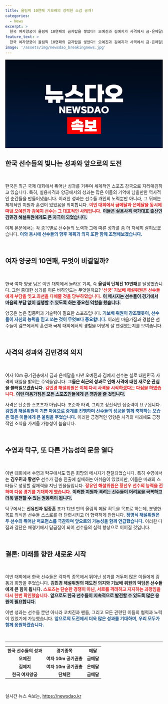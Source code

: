 ```yaml
---
title: 올림픽 10연패 기보배의 강력한 소감 공개!
categories:
  - News
excerpt: >
  한국 여자양궁이 올림픽 10연패의 금자탑을 쌓았다! 오예진과 김예지가 사격에서 금·은메달을 따내고, 김민경은 다시 사격을 시작하겠다고 선언했다. 선수들의 열정과 에너지가 전 세계를 감동시킨 순간을 함께하세요!
feature_text: >
  한국 여자양궁이 올림픽 10연패의 금자탑을 쌓았다! 오예진과 김예지가 사격에서 금·은메달을 따내고, 김민경은 다시 사격을 시작하겠다고 선언했다. 선수들의 열정과 에너지가 전 세계를 감동시킨 순간을 함께하세요!
image: '/assets/img/newsdao_breakingnews.jpg'
---
```


<p><img src="/assets/img/newsdao_breakingnews.jpg" alt="flaretime 속보" /></p>

<h2 data-ke-size="size26">한국 선수들의 빛나는 성과와 앞으로의 도전</h2>

<p data-ke-size="size16">&nbsp;</p>

<p>한국은 최근 국제 대회에서 뛰어난 성과를 거두며 세계적인 스포츠 강국으로 자리매김하고 있습니다. 특히, 실용사격과 양궁에서의 성과는 많은 이들의 기억에 남을만한 역사적인 순간들을 만들어냈습니다. 이러한 성과는 선수들 개인의 노력뿐만 아니라, 그 뒤에는 체계적인 지원과 훈련이 있었음을 의미합니다. <b><span style="color: #ee2323;">이번 대회에서 금메달과 은메달을 동시에 따낸 오예진과 김예지 선수는 그 대표적인 사례입니다.</span></b> <b><span style="background-color: #21538527;">이들은 실용사격 국가대표 출신인 김민경 해설위원에게도 큰 자극이 되었습니다.</span></b> </p>

<p>이제 본문에서는 각 종목별로 선수들의 노력과 그에 따른 성과를 좀 더 자세히 살펴보겠습니다. <b><span style="color: #1a5490;">이와 동시에 선수들의 향후 계획과 의지 또한 함께 조명해보겠습니다.</span></b></p>

<p data-ke-size="size16">&nbsp;</p>

<h2 data-ke-size="size26">여자 양궁의 10연패, 무엇이 비결일까?</h2>

<p data-ke-size="size16">&nbsp;</p>

<p>한국 여자 양궁 팀은 이번 대회에서 놀라운 기록, 즉 <b>올림픽 단체전 10연패</b>를 달성했습니다. 그런 중대한 성과를 이룬 비하인드는 무엇일까요? <b><span style="color: #ee2323;">‘신궁’ 기보배 해설위원은 선수들에게 부담을 잊고 최선을 다해줄 것을 당부하였습니다.</span></b> <b><span style="background-color: #21538527;">이 메시지는 선수들이 경기에서 마음의 부담 없이 실행할 수 있도록 하는 중요한 역할을 했습니다.</span></b> </p>

<p>양궁은 높은 집중력과 기술력이 필요한 스포츠입니다. <b><span style="color: #1a5490;">기보배 위원이 강조했듯이, 선수들이 자신의 능력을 믿고 쏘는 것이 무엇보다 중요합니다.</span></b> 이러한 마음가짐과 경험은 선수들이 캠프에서의 훈련과 국제 대회에서의 경험을 어떻게 잘 연결했는지를 보여줍니다. </p>

<p data-ke-size="size16">&nbsp;</p>

<h2 data-ke-size="size26">사격의 성과와 김민경의 의지</h2>

<p data-ke-size="size16">&nbsp;</p>

<p>여자 10m 공기권총에서 금과 은메달을 따낸 오예진과 김예지 선수는 실로 대한민국 사격의 내일을 밝히는 주역들입니다. <b>그들은 최근의 성과로 인해 사격에 대한 새로운 관심을 불러일으켰습니다.</b> <b><span style="color: #ee2323;">김민경 해설위원은 이제 다시 사격을 시작하겠다는 다짐을 하였습니다.</span></b> <b><span style="background-color: #21538527;">이런 마음가짐은 모든 스포츠인들에게 큰 영감을 줄 것입니다.</span></b> </p>

<p>사격은 단순한 스포츠가 아닙니다. 조준과 타격, 그리고 정신적인 집중력이 요구됩니다. <b><span style="color: #1a5490;">김민경 해설위원이 기쁜 마음으로 중계를 진행하며 선수들의 성공을 함께 축하하는 모습은 많은 이들에게 큰 울림을 주었습니다.</span></b> 이러한 긍정적인 영향은 사격의 미래에도 긍정적인 소식을 가져올 가능성이 높습니다. </p>

<p data-ke-size="size16">&nbsp;</p>

<h2 data-ke-size="size26">수영과 탁구, 또 다른 가능성의 문을 열다</h2>

<p data-ke-size="size16">&nbsp;</p>

<p>이번 대회에서 수영과 탁구에서도 많은 희망의 메시지가 전달되었습니다. 특히 수영에서는 <b>김우민과 황선우</b> 선수가 결승 진출에 실패하는 아쉬움이 있었지만, 이들은 미래의 스타들로 성장할 잠재력을 지닌 인물들입니다. <b><span style="color: #ee2323;">정유인 해설위원은 황선우 선수의 능력을 전하며 다음 경기를 기대하게 했습니다.</span></b> <b><span style="background-color: #21538527;">이러한 지원과 격려는 선수들이 어려움을 극복하고 더욱 발전할 수 있는 원동력이 됩니다.</span></b> </p>

<p>탁구에서는 <b>신유빈과 임종훈</b> 조가 12년 만의 올림픽 메달 획득을 목표로 하는데, 분명한 목표 의식은 선수들 스스로를 더 단련시키고 더 협력하게 만듭니다. <b><span style="color: #1a5490;">정영식 해설위원은 두 선수의 뛰어난 퍼포먼스를 극찬하며 앞으로의 가능성을 함께 언급했습니다.</span></b> 이러한 다짐과 결단은 매경기에서 담금질이 되어 선수들의 실력 향상으로 이어질 것입니다. </p>

<p data-ke-size="size16">&nbsp;</p>

<h2 data-ke-size="size26">결론: 미래를 향한 새로운 시작</h2>

<p data-ke-size="size16">&nbsp;</p>

<p>이번 대회에서 한국 선수들은 각자의 종목에서 뛰어난 성과를 거두며 많은 이들에게 감동과 희망을 주었습니다. <b>김민경 해설위원의 재도전 의지와 기보배 위원의 덕담은 선수들에게 큰 힘이 됩니다.</b> <b><span style="color: #ee2323;">스포츠는 단순한 경쟁이 아닌, 서로를 격려하고 지지하는 과정임을 다시 한번 확인했습니다.</span></b> <b><span style="background-color: #21538527;">앞으로도 한국 선수들이 지속적으로 발전할 수 있도록 많은 응원이 필요합니다.</span></b> </p>

<p>이번 성과는 선수들 뿐만 아니라 코치진과 팬들, 그리고 모든 관련된 이들의 협력과 노력이 있었기에 가능했습니다. <b><span style="color: #1a5490;">앞으로의 도전에서 더욱 많은 성과를 기대하며, 우리 모두가 함께 응원하겠습니다.</span></b> </p>

<p data-ke-size="size16">&nbsp;</p>

<hr style="height:1px;border:none;color:#333;background-color:#333;" />

<table style="width:100%">
   <tr>
      <td style="text-align: center; height: 17px;"><b>한국 선수들의 성과</b></td>
      <td style="text-align: center; height: 17px;"><b>경기종목</b></td>
      <td style="text-align: center; height: 17px;"><b>메달</b></td>
   </tr>
   <tr>
      <td style="text-align: center; height: 17px;"><b>오예진</b></td>
      <td style="text-align: center; height: 17px;"><b>여자 10m 공기권총</b></td>
      <td style="text-align: center; height: 17px;"><b>금메달</b></td>
   </tr>
   <tr>
      <td style="text-align: center; height: 17px;"><b>김예지</b></td>
      <td style="text-align: center; height: 17px;"><b>여자 10m 공기권총</b></td>
      <td style="text-align: center; height: 17px;"><b>은메달</b></td>
   </tr>
   <tr>
      <td style="text-align: center; height: 17px;"><b>한국 여자양궁</b></td>
      <td style="text-align: center; height: 17px;"><b>단체전</b></td>
      <td style="text-align: center; height: 17px;"><b>금메달</b></td>
   </tr>
</table>

<p data-ke-size="size16">&nbsp;</p>
실시간 뉴스 속보는, <a href="https://newsdao.kr" rel="dofollow">https://newsdao.kr</a>


